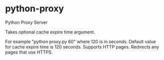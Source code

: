 # python-proxy
Python Proxy Server

Takes optional cache expire time argument.

For example "python proxy.py 60" where 120 is in seconds. Default value for cache expire time is 120 seconds. 
Supports HTTP pages. Redirects any pages that use HTTPS.
